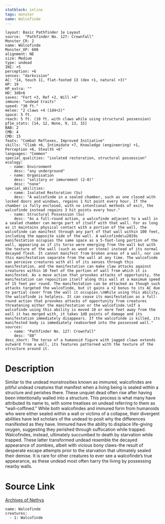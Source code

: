 ```yaml
---
statblock: inline
tags: monster
name: Walcofinde
---
```

```statblock
layout: Basic Pathfinder 1e Layout
source:  "Pathfinder No. 127: Crownfall"
Monster_CR: 2
name: Walcofinde
Monster_XP: 600
alignment: NE
size: Medium
type: undead
INI: +5
perception: +6
senses: "darkvision"
AC: "14, touch 11, flat-footed 13 (dex +1, natural +3)"
HP: 19
HP_extra: ""
HD: 3d8+6
saves: "Fort +3, Ref +2, Will +4"
immune: "undead traits"
speed: "30 ft."
melee: "2 claws +4 (1d4+2)"
space: 5 ft.
reach: 5 ft. (10 ft. with claws while using structural possession)
pf1e_stats: [14, 12, None, 9, 13, 15]
BAB: 2
CMB: 4
CMD: 15
feats: "Combat Reflexes, Improved Initiative"
skills: "Climb +6, Intimidate +7, Knowledge (engineering) +1, Perception +6, Stealth +6"
languages: "Common"
special_qualities: "isolated restoration, structural possession"
ecology:
  - name: Environment
    desc: "any underground"
  - name: Organisation
    desc: "solitary or immurement (2-8)"
    desc: "none"
special_abilities:
  - name: Isolated Restoration (Su)
    desc: "A walcofinde in a sealed chamber, such as one closed with locked doors and windows, regains 1 hit point every hour. If the chamber is fully enclosed, with no intentional methods of exit, the walcofinde instead regains 3 hit points every hour."
  - name: Structural Possession (Su)
    desc: "As a full-round action, a walcofinde adjacent to a wall in a sealed chamber can merge part of itself with that wall. For as long as it maintains physical contact with a portion of the wall, the walcofinde can manifest through any part of that wall within 100 feet, including the opposite side of the wall. A walcofinde\u2019s manifestation occupies the same space as a 5-foot-long portion of the wall, appearing as if its torso were emerging from the wall but with the texture of the wall (such as wood or stone) instead of its normal decayed flesh. It cannot manifest from broken areas of a wall, nor can this manifestation separate from the wall at any time. The walcofinde can perceive creatures with all of its senses through this manifestation, and the manifestation can make claw attacks against creatures within 10 feet of the portion of wall from which it is manifested. As a move action that provokes attacks of opportunity, the manifestation can reposition itself along this wall at a maximum speed of 15 feet per round. The manifestation can be attacked as though such attacks targeted the walcofinde, but it gains a +2 bonus to its AC due to partial cover from the wall it occupies.\nWhile using this ability, the walcofinde is helpless. It can cease its manifestation as a full-round action that provokes attacks of opportunity from creatures threatening either the manifestation or the walcofinde.\nIf a walcofinde using this ability is moved 10 or more feet away from the wall it has merged with, it takes 1d8 points of damage and its manifestation immediately disappears. If the walcofinde is killed, its manifested body is immediately reabsorbed into the possessed wall."
sources:
  - name: "Pathfinder No. 127: Crownfall"
    desc: "88"
desc_short: The torso of a humanoid figure with jagged claws extends outward from a wall, its features patterned with the texture of the structure around it.
```
# Description
Similar to the undead monstrosities known as immured, walcofindes are pitiful undead creatures that manifest when a living being is sealed within a structure and perishes there. These unquiet dead often rise after having been intentionally walled into a structure. This process is what many have attributed its name to, with some treatises on undead referring to them as “wall-coffined.” While both walcofindes and immured form from humanoids who were either sealed within a wall or victims of a collapse, their divergent abilities have led scholars of the undead to posit why the differences manifested as they have. Immured have the ability to displace life-giving oxygen, suggesting they perished through suffocation while trapped. Walcofindes, instead, ultimately succumbed to death by starvation while trapped. These latter transformed undead resemble the decayed appearance of zombies, albeit with vicious bony claws-the result of desperate escape attempts prior to the starvation that ultimately sealed their demise. It is rare for other creatures to ever see a walcofinde’s true appearance, as these undead most often harry the living by possessing nearby walls.
# Source Link
[Archives of Nethys](https://aonprd.com/MonsterDisplay.aspx?ItemName=Walcofinde)
```encounter-table
name: Walcofinde
creatures:
  - 1: Walcofinde
```
